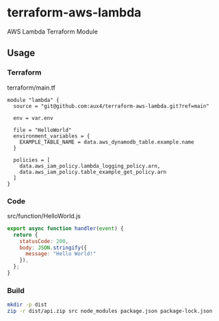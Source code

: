 # terraform-aws-lambda

AWS Lambda Terraform Module

## Usage

### Terraform

terraform/main.tf

```hcl
module "lambda" {
  source = "git@github.com:aux4/terraform-aws-lambda.git?ref=main"

  env = var.env

  file = "HelloWorld"
  environment_variables = {
    EXAMPLE_TABLE_NAME = data.aws_dynamodb_table.example.name
  }

  policies = [
    data.aws_iam_policy.lambda_logging_policy.arn,
    data.aws_iam_policy.table_example_get_policy.arn
  ]
}
```

### Code

src/function/HelloWorld.js

```js
export async function handler(event) {
  return {
    statusCode: 200,
    body: JSON.stringify({
      message: "Hello World!"
    }),
  };
}
```

### Build

```bash
mkdir -p dist
zip -r dist/api.zip src node_modules package.json package-lock.json
```
